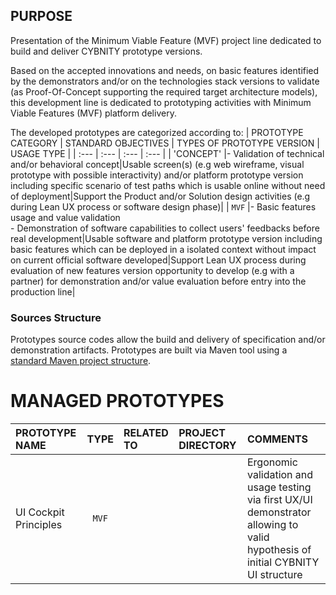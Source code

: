 ## PURPOSE
Presentation of the Minimum Viable Feature (MVF) project line dedicated to build and deliver CYBNITY prototype versions.

Based on the accepted innovations and needs, on basic features identified by the demonstrators and/or on the technologies stack versions to validate (as Proof-Of-Concept supporting the required target architecture models), this development line is dedicated to prototyping activities with Minimum Viable Features (MVF) platform delivery.

The developed prototypes are categorized according to:
| PROTOTYPE CATEGORY | STANDARD OBJECTIVES | TYPES OF PROTOTYPE VERSION | USAGE TYPE |
| :--- | :--- | :--- | :--- |
| 'CONCEPT' |- Validation of technical and/or behavioral concept|Usable screen(s) (e.g web wireframe, visual prototype with possible interactivity) and/or platform prototype version including specific scenario of test paths which is usable online without need of deployment|Support the Product and/or Solution design activities (e.g during Lean UX process or software design phase)|
| `MVF` |- Basic features usage and value validation<br>- Demonstration of software capabilities to collect users' feedbacks before real development|Usable software and platform prototype version including basic features which can be deployed in a isolated context without impact on current official software developed|Support Lean UX process during evaluation of new features version opportunity to develop (e.g with a partner) for demonstration and/or value evaluation before entry into the production line|

### Sources Structure
Prototypes source codes allow the build and delivery of specification and/or demonstration artifacts.
Prototypes are built via Maven tool using a [standard Maven project structure](https://maven.apache.org/guides/introduction/introduction-to-the-standard-directory-layout.html).

# MANAGED PROTOTYPES
| PROTOTYPE NAME | TYPE | RELATED TO | PROJECT DIRECTORY | COMMENTS |
| :--- | :--: | :--- | :--- | :--- |
| UI Cockpit Principles | `MVF` | | |Ergonomic validation and usage testing via first UX/UI demonstrator allowing to valid hypothesis of initial CYBNITY UI structure|
